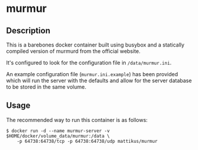 # murmur

## Description

This is a barebones docker container built using busybox and a statically
compiled version of murmurd from the official website.

It's configured to look for the configuration file in `/data/murmur.ini`. 

An example configuration file (`murmur.ini.example`) has been provided which
will run the server with the defaults and allow for the server database to be
stored in the same volume.

## Usage

The recommended way to run this container is as follows:

```shell
$ docker run -d --name murmur-server -v $HOME/docker/volume_data/murmur:/data \
    -p 64738:64738/tcp -p 64738:64738/udp mattikus/murmur
```

